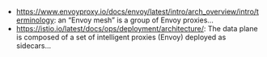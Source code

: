 - https://www.envoyproxy.io/docs/envoy/latest/intro/arch_overview/intro/terminology: an “Envoy mesh” is a group of Envoy proxies...
- https://istio.io/latest/docs/ops/deployment/architecture/: The data plane is composed of a set of intelligent proxies (Envoy) deployed as sidecars...
